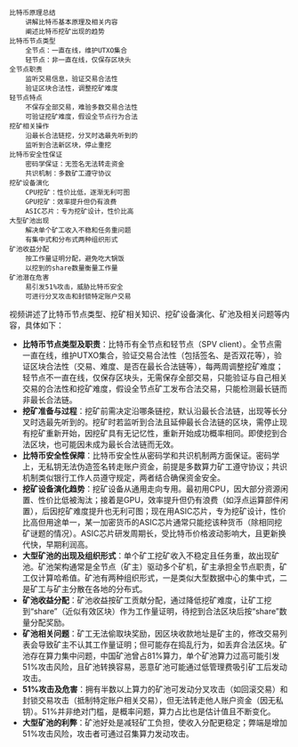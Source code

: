     
    比特币原理总结
		讲解比特币基本原理及相关内容
		阐述比特币挖矿出现的趋势
	比特币节点类型
		全节点：一直在线，维护UTXO集合
		轻节点：非一直在线，仅保存区块头
	全节点职责
		监听交易信息，验证交易合法性
		验证区块合法性，调整挖矿难度
	轻节点特点
		不保存全部交易，难验多数交易合法性
		可验证挖矿难度，假设全节点行为合法
	挖矿相关操作
		沿最长合法链挖，分叉时选最先听到的
		监听到合法新区块，停止重挖
	比特币安全性保证
		密码学保证：无签名无法转走资金
		共识机制：多数矿工遵守协议
	挖矿设备演化
		CPU挖矿：性价比低，逐渐无利可图
		GPU挖矿：效率提升但仍有浪费
		ASIC芯片：专为挖矿设计，性价比高
	大型矿池出现
		解决单个矿工收入不稳和任务重问题
		有集中式和分布式两种组织形式
	矿池收益分配
		按工作量证明分配，避免吃大锅饭
		以挖到的share数量衡量工作量
	矿池潜在危害
		易引发51%攻击，威胁比特币安全
		可进行分叉攻击和封锁特定账户交易


视频讲述了比特币节点类型、挖矿相关知识、挖矿设备演化、矿池及相关问题等内容，具体如下：
- **比特币节点类型及职责**：比特币有全节点和轻节点（SPV client）。全节点需一直在线，维护UTXO集合，验证交易合法性（包括签名、是否双花等），验证区块合法性（交易、难度、是否在最长合法链等），每两周调整挖矿难度；轻节点不一直在线，仅保存区块头，无需保存全部交易，只能验证与自己相关交易的合法性和挖矿难度，假设全节点矿工发布合法交易，只能检测最长链而非最长合法链。
- **挖矿准备与过程**：挖矿前需决定沿哪条链挖，默认沿最长合法链，出现等长分叉时选最先听到的。挖矿时若监听到合法且延伸最长合法链的区块，需停止现有挖矿重新开始，因挖矿具有无记忆性，重新开始成功概率相同。即使挖到合法区块，也可能因未成为最长合法链而无效。
- **比特币安全性保障**：比特币安全性从密码学和共识机制两方面保证。密码学上，无私钥无法伪造签名转走账户资金，前提是多数算力矿工遵守协议；共识机制类似银行工作人员遵守规定，两者结合确保资金安全。
- **挖矿设备演化趋势**：挖矿设备从通用走向专用。最初用CPU，因大部分资源闲置、性价比低被淘汰；接着是GPU，效率提升但仍有浪费（如浮点运算部件闲置），后因挖矿难度提升也无利可图；现在用ASIC芯片，专为挖矿设计，性价比高但用途单一，某一加密货币的ASIC芯片通常只能挖该种货币（除相同挖矿谜题的情况）。ASIC芯片研发周期长，受比特币价格波动影响大，且更新换代快，早期利润高。
- **大型矿池的出现及组织形式**：单个矿工挖矿收入不稳定且任务重，故出现矿池。矿池架构通常是全节点（矿主）驱动多个矿机，矿主承担全节点职责，矿工仅计算哈希值。矿池有两种组织形式，一是类似大型数据中心的集中式，二是矿工与矿主分散在各地的分布式。
- **矿池收益分配**：矿池收益按矿工贡献分配，通过降低挖矿难度，让矿工挖到“share”（近似有效区块）作为工作量证明，待挖到合法区块后按“share”数量分配奖励。
- **矿池相关问题**：矿工无法偷取块奖励，因区块收款地址是矿主的，修改交易列表会导致矿主不认其工作量证明；但可能存在捣乱行为，如丢弃合法区块。矿池存在算力集中问题，中国矿池曾占81%算力，单个矿池算力过高可能引发51%攻击风险，且矿池转换容易，恶意矿池可能通过低管理费吸引矿工后发动攻击。
- **51%攻击及危害**：拥有半数以上算力的矿池可发动分叉攻击（如回滚交易）和封锁交易攻击（抵制特定账户相关交易），但无法转走他人账户资金（因无私钥）。51%并非绝对门槛，是概率问题，算力占比也是估计值且不断变化。
- **大型矿池的利弊**：矿池好处是减轻矿工负担，使收入分配更稳定；弊端是增加51%攻击风险，攻击者可通过召集算力发动攻击。